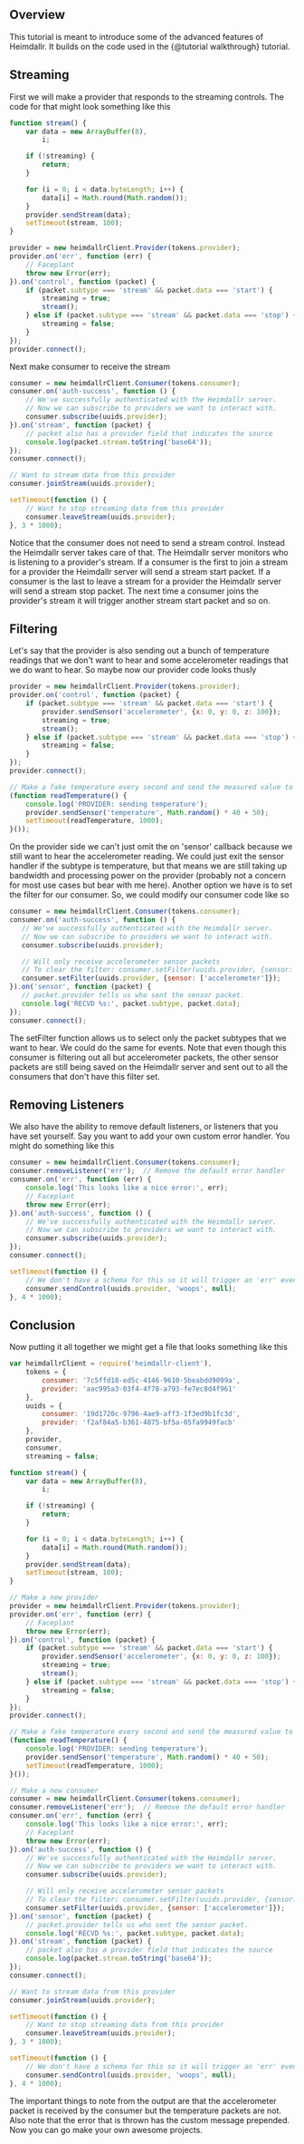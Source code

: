 ## Overview
This tutorial is meant to introduce some of the advanced features of Heimdallr. It builds on the code used in the {@tutorial walkthrough} tutorial.

## Streaming

First we will make a provider that responds to the streaming controls. The code for that might look something like this

```javascript
function stream() {
    var data = new ArrayBuffer(8),
        i;

    if (!streaming) {
        return;
    }

    for (i = 0; i < data.byteLength; i++) {
        data[i] = Math.round(Math.random());
    }
    provider.sendStream(data);
    setTimeout(stream, 100);
}

provider = new heimdallrClient.Provider(tokens.provider);
provider.on('err', function (err) {
    // Faceplant
    throw new Error(err);
}).on('control', function (packet) {
    if (packet.subtype === 'stream' && packet.data === 'start') {
        streaming = true;
        stream();
    } else if (packet.subtype === 'stream' && packet.data === 'stop') {
        streaming = false;
    }
});
provider.connect();
```

Next make consumer to receive the stream

```javascript
consumer = new heimdallrClient.Consumer(tokens.consumer);
consumer.on('auth-success', function () {
    // We've successfully authenticated with the Heimdallr server.
    // Now we can subscribe to providers we want to interact with.
    consumer.subscribe(uuids.provider);
}).on('stream', function (packet) {
    // packet also has a provider field that indicates the source
    console.log(packet.stream.toString('base64'));
});
consumer.connect();

// Want to stream data from this provider
consumer.joinStream(uuids.provider);

setTimeout(function () {
    // Want to stop streaming data from this provider
    consumer.leaveStream(uuids.provider);
}, 3 * 1000);
```

Notice that the consumer does not need to send a stream control. Instead the Heimdallr server takes care of that. The Heimdallr server monitors who is listening to a provider's stream. If a consumer is the first to join a stream for a provider the Heimdallr server will send a stream start packet. If a consumer is the last to leave a stream for a provider the Heimdallr server will send a stream stop packet. The next time a consumer joins the provider's stream it will trigger another stream start packet and so on.

## Filtering
Let's say that the provider is also sending out a bunch of temperature readings that we don't want to hear and some accelerometer readings that we do want to hear. So maybe now our provider code looks thusly

```javascript
provider = new heimdallrClient.Provider(tokens.provider);
provider.on('control', function (packet) {
    if (packet.subtype === 'stream' && packet.data === 'start') {
        provider.sendSensor('accelerometer', {x: 0, y: 0, z: 100});
        streaming = true;
        stream();
    } else if (packet.subtype === 'stream' && packet.data === 'stop') {
        streaming = false;
    }
});
provider.connect();

// Make a fake temperature every second and send the measured value to the Heimdallr server
(function readTemperature() {
    console.log('PROVIDER: sending temperature');
    provider.sendSensor('temperature', Math.random() * 40 + 50);
    setTimeout(readTemperature, 1000);
}());
```

 On the provider side we can't just omit the on 'sensor' callback because we still want to hear the accelerometer reading. We could just exit the sensor handler if the subtype is temperature, but that means we are still taking up bandwidth and processing power on the provider (probably not a concern for most use cases but bear with me here). Another option we have is to set the filter for our consumer. So, we could modify our consumer code like so

 ```javascript
consumer = new heimdallrClient.Consumer(tokens.consumer);
consumer.on('auth-success', function () {
    // We've successfully authenticated with the Heimdallr server.
    // Now we can subscribe to providers we want to interact with.
    consumer.subscribe(uuids.provider);

    // Will only receive accelerometer sensor packets
    // To clear the filter: consumer.setFilter(uuids.provider, {sensor: []});
    consumer.setFilter(uuids.provider, {sensor: ['accelerometer']});
}).on('sensor', function (packet) {
    // packet.provider tells us who sent the sensor packet.
    console.log('RECVD %s:', packet.subtype, packet.data);
});
consumer.connect();
```

The setFilter function allows us to select only the packet subtypes that we want to hear. We could do the same for events. Note that even though this consumer is filtering out all but accelerometer packets, the other sensor packets are still being saved on the Heimdallr server and sent out to all the consumers that don't have this filter set.

## Removing Listeners
We also have the ability to remove default listeners, or listeners that you have set yourself. Say you want to add your own custom error handler. You might do something like this

```javascript
consumer = new heimdallrClient.Consumer(tokens.consumer);
consumer.removeListener('err');  // Remove the default error handler
consumer.on('err', function (err) {
    console.log('This looks like a nice error:', err);
    // Faceplant
    throw new Error(err);
}).on('auth-success', function () {
    // We've successfully authenticated with the Heimdallr server.
    // Now we can subscribe to providers we want to interact with.
    consumer.subscribe(uuids.provider);
});
consumer.connect();

setTimeout(function () {
    // We don't have a schema for this so it will trigger an 'err' event
    consumer.sendControl(uuids.provider, 'woops', null);
}, 4 * 1000);
```

## Conclusion
Now putting it all together we might get a file that looks something like this

```javascript
var heimdallrClient = require('heimdallr-client'),
    tokens = {
        consumer: '7c5ffd18-ed5c-4146-9610-5beabdd9099a',
        provider: 'aac995a3-03f4-4f78-a793-fe7ec8d4f961'
    },
    uuids = {
        consumer: '19d1720c-9796-4ae9-aff3-1f3ed9b1fc3d',
        provider: 'f2af84a5-b361-4875-bf5a-05fa9949facb'
    },
    provider,
    consumer,
    streaming = false;

function stream() {
    var data = new ArrayBuffer(8),
        i;

    if (!streaming) {
        return;
    }

    for (i = 0; i < data.byteLength; i++) {
        data[i] = Math.round(Math.random());
    }
    provider.sendStream(data);
    setTimeout(stream, 100);
}

// Make a new provider
provider = new heimdallrClient.Provider(tokens.provider);
provider.on('err', function (err) {
    // Faceplant
    throw new Error(err);
}).on('control', function (packet) {
    if (packet.subtype === 'stream' && packet.data === 'start') {
        provider.sendSensor('accelerometer', {x: 0, y: 0, z: 100});
        streaming = true;
        stream();
    } else if (packet.subtype === 'stream' && packet.data === 'stop') {
        streaming = false;
    }
});
provider.connect();

// Make a fake temperature every second and send the measured value to the Heimdallr server
(function readTemperature() {
    console.log('PROVIDER: sending temperature');
    provider.sendSensor('temperature', Math.random() * 40 + 50);
    setTimeout(readTemperature, 1000);
}());

// Make a new consumer
consumer = new heimdallrClient.Consumer(tokens.consumer);
consumer.removeListener('err');  // Remove the default error handler
consumer.on('err', function (err) {
    console.log('This looks like a nice error:', err);
    // Faceplant
    throw new Error(err);
}).on('auth-success', function () {
    // We've successfully authenticated with the Heimdallr server.
    // Now we can subscribe to providers we want to interact with.
    consumer.subscribe(uuids.provider);

    // Will only receive accelerometer sensor packets
    // To clear the filter: consumer.setFilter(uuids.provider, {sensor: []});
    consumer.setFilter(uuids.provider, {sensor: ['accelerometer']});
}).on('sensor', function (packet) {
    // packet.provider tells us who sent the sensor packet.
    console.log('RECVD %s:', packet.subtype, packet.data);
}).on('stream', function (packet) {
    // packet also has a provider field that indicates the source
    console.log(packet.stream.toString('base64'));
});
consumer.connect();

// Want to stream data from this provider
consumer.joinStream(uuids.provider);

setTimeout(function () {
    // Want to stop streaming data from this provider
    consumer.leaveStream(uuids.provider);
}, 3 * 1000);

setTimeout(function () {
    // We don't have a schema for this so it will trigger an 'err' event
    consumer.sendControl(uuids.provider, 'woops', null);
}, 4 * 1000);
```

The important things to note from the output are that the accelerometer packet is received by the consumer but the temperature packets are not. Also note that the error that is thrown has the custom message prepended. Now you can go make your own awesome projects.